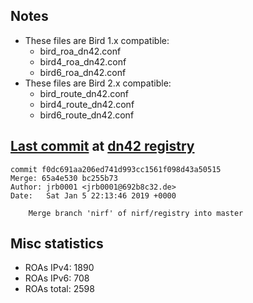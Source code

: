 ## Notes

- These files are Bird 1.x compatible:
  - bird_roa_dn42.conf
  - bird4_roa_dn42.conf
  - bird6_roa_dn42.conf
- These files are Bird 2.x compatible:
  - bird_route_dn42.conf
  - bird4_route_dn42.conf
  - bird6_route_dn42.conf

## [Last commit][0] at [dn42 registry][1]

```
commit f0dc691aa206ed741d993cc1561f098d43a50515
Merge: 65a4e530 bc255b73
Author: jrb0001 <jrb0001@692b8c32.de>
Date:   Sat Jan 5 22:13:46 2019 +0000

    Merge branch 'nirf' of nirf/registry into master
```

## Misc statistics

- ROAs IPv4:  1890
- ROAs IPv6:  708
- ROAs total: 2598

[0]: https://git.dn42.us/dn42/registry/commit/f0dc691aa206ed741d993cc1561f098d43a50515
[1]: https://git.dn42.us/dn42/registry

